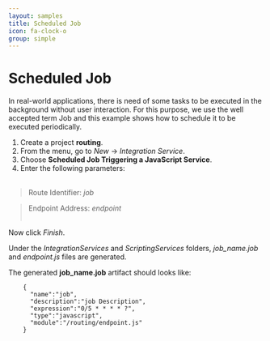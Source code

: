 ```yaml
---
layout: samples
title: Scheduled Job
icon: fa-clock-o
group: simple
---
```


Scheduled Job
===

In real-world applications, there is need of some tasks to be executed in the background without user interaction.
For this purpose, we use the well accepted term Job and this example shows how to schedule it to be executed periodically.

1. Create a project **routing**.
2. From the menu, go to *New* -> *Integration Service*.
3. Choose **Scheduled Job Triggering a JavaScript Service**.
4. Enter the following parameters:
<br></br>

> Route Identifier: *job*

> Endpoint Address: *endpoint*
<br></br>

Now click *Finish*.

Under the *IntegrationServices* and *ScriptingServices* folders, *job_name.job* and *endpoint.js* files are generated.

The generated **job_name.job** artifact should looks like:

		{
		  "name":"job",
		  "description":"job Description",
		  "expression":"0/5 * * * * ?",
		  "type":"javascript",
		  "module":"/routing/endpoint.js"
		}

